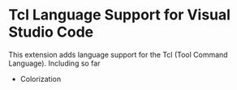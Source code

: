 # Tcl Language Support for Visual Studio Code

This extension adds language support for the Tcl (Tool Command Language). Including so far

- Colorization